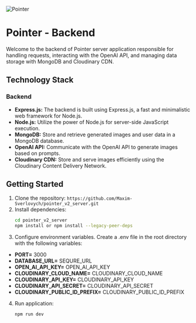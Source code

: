 ![Pointer](https://res.cloudinary.com/bandmsociety/image/upload/v1702817433/pointer/store/aqusmbg8oubtydepy3hw.png)

# Pointer - Backend

Welcome to the backend of Pointer server application responsible for handling requests, interacting with the OpenAI API, and managing data storage with MongoDB and Cloudinary CDN.

## Technology Stack

### Backend

- **Express.js:** The backend is built using Express.js, a fast and minimalistic web framework for Node.js.
- **Node.js:** Utilize the power of Node.js for server-side JavaScript execution.
- **MongoDB:** Store and retrieve generated images and user data in a MongoDB database.
- **OpenAI API:** Communicate with the OpenAI API to generate images based on prompts.
- **Cloudinary CDN:** Store and serve images efficiently using the Cloudinary Content Delivery Network.

## Getting Started

1. Clone the repository: `https://github.com/Maxim-Sverlovych/pointer_v2_server.git`
2. Install dependencies:
   ```bash
   cd pointer_v2_server
   npm install or npm install --legacy-peer-deps
   
3. Configure environment variables. Create a .env file in the root directory with the following variables:
- **PORT=** 3000
- **DATABASE_URL=** SEQURE_URL
- **OPEN_AI_API_KEY=** OPEN_AI_API_KEY
- **CLOUDINARY_CLOUD_NAME=** CLOUDINARY_CLOUD_NAME
- **CLOUDINARY_API_KEY=** CLOUDINARY_API_KEY
- **CLOUDINARY_API_SECRET=** CLOUDINARY_API_SECRET
- **CLOUDINARY_PUBLIC_ID_PREFIX=** CLOUDINARY_PUBLIC_ID_PREFIX
4. Run application:
   ```bash 
   npm run dev
